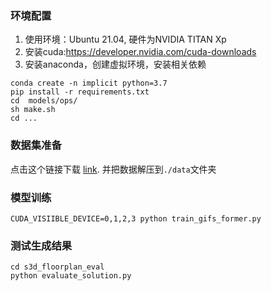 ### 环境配置
1. 使用环境：Ubuntu 21.04, 硬件为NVIDIA TITAN Xp
2. 安装cuda:https://developer.nvidia.com/cuda-downloads
3. 安装anaconda，创建虚拟环境，安装相关依赖
```
conda create -n implicit python=3.7
pip install -r requirements.txt
cd  models/ops/
sh make.sh
cd ...
```
### 数据集准备
点击这个链接下载 [link](https://drive.google.com/file/d/1BL58xl2U8H96YBkkB7WjDmtznuEj6PbG/view?usp=sharing). 并把数据解压到```./data```文件夹

### 模型训练

```
CUDA_VISIIBLE_DEVICE=0,1,2,3 python train_gifs_former.py
```

### 测试生成结果

```
cd s3d_floorplan_eval
python evaluate_solution.py
```
